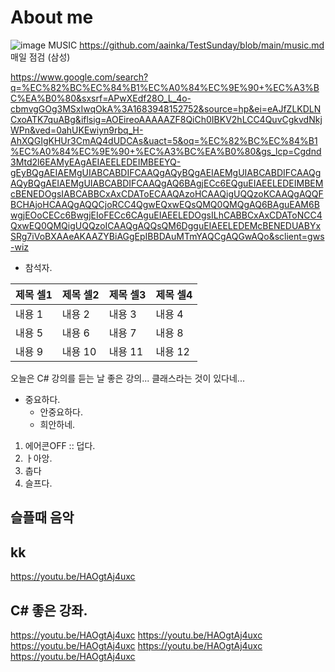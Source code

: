 # About me


![image](https://github.com/aainka/TestSunday/assets/29625147/1d131705-cdd6-423b-8f66-e18066f2630a)
MUSIC https://github.com/aainka/TestSunday/blob/main/music.md
매일 점검 (삼성)
 
https://www.google.com/search?q=%EC%82%BC%EC%84%B1%EC%A0%84%EC%9E%90+%EC%A3%BC%EA%B0%80&sxsrf=APwXEdf28O_L_4o-cbmvgGOg3MSxIwqOkA%3A1683948152752&source=hp&ei=eAJfZLKDLNCxoATK7quABg&iflsig=AOEireoAAAAAZF8QiCh0IBKV2hLCC4QuvCgkvdNkjWPn&ved=0ahUKEwiyn9rbq_H-AhXQGIgKHUr3CmAQ4dUDCAs&uact=5&oq=%EC%82%BC%EC%84%B1%EC%A0%84%EC%9E%90+%EC%A3%BC%EA%B0%80&gs_lcp=Cgdnd3Mtd2l6EAMyEAgAEIAEELEDEIMBEEYQ-gEyBQgAEIAEMgUIABCABDIFCAAQgAQyBQgAEIAEMgUIABCABDIFCAAQgAQyBQgAEIAEMgUIABCABDIFCAAQgAQ6BAgjECc6EQguEIAEELEDEIMBEMcBENEDOgsIABCABBCxAxCDAToECAAQAzoHCAAQigUQQzoKCAAQgAQQFBCHAjoHCAAQgAQQCjoRCC4QgwEQxwEQsQMQ0QMQgAQ6BAguEAM6BwgjEOoCECc6BwgjEIoFECc6CAguEIAEELEDOgsILhCABBCxAxCDAToNCC4QxwEQ0QMQigUQQzoICAAQgAQQsQM6DgguEIAEELEDEMcBENEDUABYxSRg7iVoBXAAeAKAAZYBiAGgEpIBBDAuMTmYAQCgAQGwAQo&sclient=gws-wiz
* 참석자.

|제목 셀1|제목 셀2|제목 셀3|제목 셀4|
|---|---|---|---|
|내용 1|내용 2|내용 3|내용 4|
|내용 5|내용 6|내용 7|내용 8|
|내용 9|내용 10|내용 11|내용 12|

오늘은 C# 강의를 듣는 날
좋은 강의...
클래스라는 것이 있다네...

* 중요하다.
    + 안중요하다.
    + 희안하네.

1. 에어콘OFF :: 덥다.
1. ㅏ아앙.
1. 춥다
1. 슬프다.

## 슬플때 음악
## kk
 

https://youtu.be/HAOgtAj4uxc

## C# 좋은 강좌.

https://youtu.be/HAOgtAj4uxc
https://youtu.be/HAOgtAj4uxc
https://youtu.be/HAOgtAj4uxc
https://youtu.be/HAOgtAj4uxc
https://youtu.be/HAOgtAj4uxc


